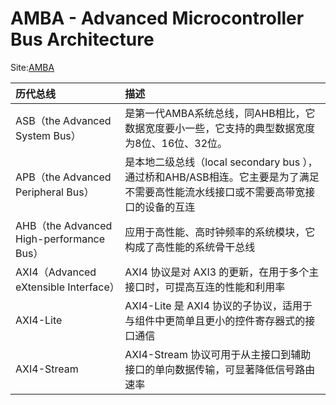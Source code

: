 # AMBA - Advanced Microcontroller Bus Architecture

Site:[AMBA](http://www.arm.com/products/system-ip/amba-specifications)

|历代总线|描述|
|:---|:---|
|ASB（the Advanced System Bus）|是第一代AMBA系统总线，同AHB相比，它数据宽度要小一些，它支持的典型数据宽度为8位、16位、32位。|
|APB（the Advanced Peripheral Bus）|是本地二级总线（local secondary bus ），通过桥和AHB/ASB相连。它主要是为了满足不需要高性能流水线接口或不需要高带宽接口的设备的互连|
|AHB（the Advanced High-performance Bus）|应用于高性能、高时钟频率的系统模块，它构成了高性能的系统骨干总线|
|AXI4（Advanced eXtensible Interface）|AXI4 协议是对 AXI3 的更新，在用于多个主接口时，可提高互连的性能和利用率|
|AXI4-Lite|AXI4-Lite 是 AXI4 协议的子协议，适用于与组件中更简单且更小的控件寄存器式的接口通信|
|AXI4-Stream|AXI4-Stream 协议可用于从主接口到辅助接口的单向数据传输，可显著降低信号路由速率|